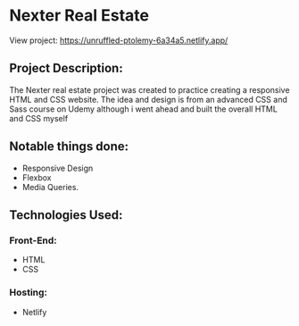 # Nexter Real Estate

View project: https://unruffled-ptolemy-6a34a5.netlify.app/

## Project Description:

The Nexter real estate project was created to practice creating a responsive HTML and CSS website. The idea and design is from an advanced CSS and Sass course on Udemy although i went ahead and built the overall HTML and CSS myself

## Notable things done:

- Responsive Design
- Flexbox
- Media Queries.

## Technologies Used:

### Front-End:

- HTML
- CSS

### Hosting:

- Netlify
